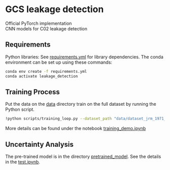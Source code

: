 # GCS  leakage detection

Official PyTorch implementation <br>
CNN models for C02 leakage detection <br>


## Requirements

Python libraries: See [requirements.yml](requirements.yml) for library dependencies. The conda environment can be set up using these commands:

```.bash
conda env create -f requirements.yml
conda activate leakage_detection
```

## Training Process
Put the data on the [data](data/) directory
train on the full dataset by running the Python script.
```.bash
!python scripts/training_loop.py --dataset_path "data/dataset_jrm_1971_seismic_images?dl=0" --data_length 1971 --model_name "vgg16"
```
More details can be found under the notebook [training_demo.ipynb](scripts/training_demo.ipynb)

## Uncertainty Analysis

The pre-trained model is in the directory [pretrained_model](pretrained_model). See the details in the [test.ipynb](test.ipynb).



